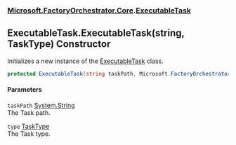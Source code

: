 ### [Microsoft.FactoryOrchestrator.Core](Microsoft_FactoryOrchestrator_Core.md 'Microsoft.FactoryOrchestrator.Core').[ExecutableTask](Microsoft_FactoryOrchestrator_Core_ExecutableTask.md 'Microsoft.FactoryOrchestrator.Core.ExecutableTask')
## ExecutableTask.ExecutableTask(string, TaskType) Constructor
Initializes a new instance of the [ExecutableTask](Microsoft_FactoryOrchestrator_Core_ExecutableTask.md 'Microsoft.FactoryOrchestrator.Core.ExecutableTask') class.  
```csharp
protected ExecutableTask(string taskPath, Microsoft.FactoryOrchestrator.Core.TaskType type);
```
#### Parameters
<a name='Microsoft_FactoryOrchestrator_Core_ExecutableTask_ExecutableTask(string_Microsoft_FactoryOrchestrator_Core_TaskType)_taskPath'></a>
`taskPath` [System.String](https://docs.microsoft.com/en-us/dotnet/api/System.String 'System.String')  
The Task path.
  
<a name='Microsoft_FactoryOrchestrator_Core_ExecutableTask_ExecutableTask(string_Microsoft_FactoryOrchestrator_Core_TaskType)_type'></a>
`type` [TaskType](Microsoft_FactoryOrchestrator_Core_TaskType.md 'Microsoft.FactoryOrchestrator.Core.TaskType')  
The Task type.
  
